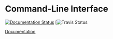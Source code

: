 # Command-Line Interface
[![Documentation Status](https://readthedocs.org/projects/au-software-design-2017/badge/?version=cli)](http://au-software-design-2017.readthedocs.io/en/cli/?badge=cli)
[![Travis Status](https://travis-ci.org/ItsLastDay/au-software_design-2017.svg?branch=master)

[Documentation](http://au-software-design-2017.readthedocs.io/en/cli/)
